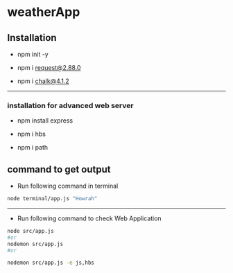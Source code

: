 # weatherApp

## Installation

* npm init -y

* npm i request@2.88.0

* npm i chalk@4.1.2

-----------

### installation for advanced web server

* npm install express

* npm i hbs

* npm i path

## command to get output

* Run following command in terminal

```bash
node terminal/app.js "Howrah"
```

---------

* Run following command to check Web Application

```bash
node src/app.js
#or
nodemon src/app.js
#or

nodemon src/app.js -e js,hbs
```
